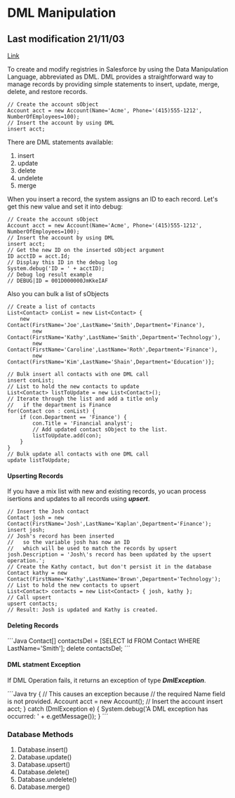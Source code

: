 # DML Manipulation
## Last modification 21/11/03

[Link](https://trailhead.salesforce.com/es-MX/content/learn/modules/apex_database/apex_database_dml)

To create and modify registries in Salesforce by using the Data Manipulation Language, abbreviated as DML. DML provides a 
straightforward way to manage records by providing simple statements to insert, update, merge, delete, and restore records. 

```Apex
// Create the account sObject 
Account acct = new Account(Name='Acme', Phone='(415)555-1212', NumberOfEmployees=100);
// Insert the account by using DML
insert acct;
```

There are DML statements available:
1. insert
2. update
3. delete
4. undelete
5. merge

When you insert a record, the system assigns an ID to each record.
Let's get this new value and set it into debug:
```Apex
// Create the account sObject 
Account acct = new Account(Name='Acme', Phone='(415)555-1212', NumberOfEmployees=100);
// Insert the account by using DML
insert acct;
// Get the new ID on the inserted sObject argument
ID acctID = acct.Id;
// Display this ID in the debug log
System.debug('ID = ' + acctID);
// Debug log result example
// DEBUG|ID = 001D000000JmKkeIAF
```

Also you can bulk a list of sObjects 

```Apex
// Create a list of contacts
List<Contact> conList = new List<Contact> {
    new Contact(FirstName='Joe',LastName='Smith',Department='Finance'),
        new Contact(FirstName='Kathy',LastName='Smith',Department='Technology'),
        new Contact(FirstName='Caroline',LastName='Roth',Department='Finance'),
        new Contact(FirstName='Kim',LastName='Shain',Department='Education')};
            
// Bulk insert all contacts with one DML call
insert conList;
// List to hold the new contacts to update
List<Contact> listToUpdate = new List<Contact>();
// Iterate through the list and add a title only
//   if the department is Finance
for(Contact con : conList) {
    if (con.Department == 'Finance') {
        con.Title = 'Financial analyst';
        // Add updated contact sObject to the list.
        listToUpdate.add(con);
    }
}
// Bulk update all contacts with one DML call
update listToUpdate;
```

#### Upserting Records
If you have a mix list with new and existing records, yo ucan process isertions and updates to all records using ***upsert***.
```Apex
// Insert the Josh contact
Contact josh = new Contact(FirstName='Josh',LastName='Kaplan',Department='Finance');       
insert josh;
// Josh's record has been inserted
//   so the variable josh has now an ID
//   which will be used to match the records by upsert
josh.Description = 'Josh\'s record has been updated by the upsert operation.';
// Create the Kathy contact, but don't persist it in the database
Contact kathy = new Contact(FirstName='Kathy',LastName='Brown',Department='Technology');
// List to hold the new contacts to upsert
List<Contact> contacts = new List<Contact> { josh, kathy };
// Call upsert
upsert contacts;
// Result: Josh is updated and Kathy is created.
```

#### Deleting Records

´´´Java
Contact[] contactsDel = [SELECT Id FROM Contact WHERE LastName='Smith']; 
delete contactsDel;
´´´

#### DML statment Exception
If DML Operation fails, it returns an exception of type ***DmlException***.

´´´Java
try {
    // This causes an exception because 
    //   the required Name field is not provided.
    Account acct = new Account();
    // Insert the account 
    insert acct;
} catch (DmlException e) {
    System.debug('A DML exception has occurred: ' +
                e.getMessage());
}
´´´

### Database Methods
1. Database.insert()
2. Database.update()
3. Database.upsert()
4. Database.delete()
5. Database.undelete()
6. Database.merge()


